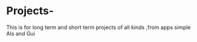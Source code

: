 # Projects-
This is for long term and short term projects of all kinds ,from apps simple AIs and Gui 
